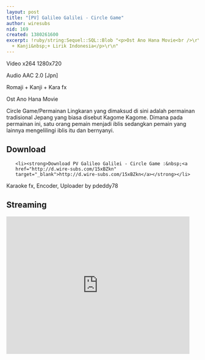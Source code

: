 ```yaml
---
layout: post
title: "[PV] Galileo Galilei - Circle Game"
author: wiresubs
nid: 169
created: 1380261600
excerpt: !ruby/string:Sequel::SQL::Blob "<p>Ost Ano Hana Movie<br />\r\nKara fx Romaji
  + Kanji&nbsp;+ Lirik Indonesia</p>\r\n"
---
```

<p class="rtecenter">Video x264 1280x720<br />
Audio AAC 2.0 [Jpn]<br />
Romaji + Kanji + Kara fx<br />
Ost Ano Hana Movie</p>

<p class="rtejustify">Circle Game/Permainan Lingkaran yang dimaksud di sini adalah permainan tradisional Jepang yang biasa disebut Kagome Kagome.&nbsp;Dimana pada permainan ini, satu orang pemain menjadi iblis sedangkan pemain yang lainnya mengelilingi iblis itu dan bernyanyi.</p>

<h2>Download</h2>

<ul>
	<li><strong>Download PV Galileo Galilei - Circle Game :&nbsp;<a href="http://d.wire-subs.com/15xBZkn" target="_blank">http://d.wire-subs.com/15xBZkn</a></strong></li>
</ul>

<p><strong>​</strong>Karaoke fx, Encoder, Uploader by pdeddy78</p>

<h2>Streaming</h2>
<iframe src="https://www.facebook.com/video/embed?video_id=4771353740138" width="480" height="360" frameborder="0"></iframe>
